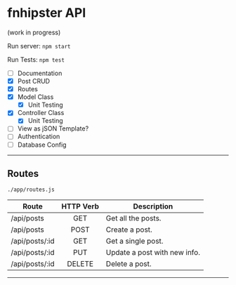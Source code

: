 # fnhipster API

(work in progress)

Run server: `npm start`

Run Tests: `npm test`

- [ ] Documentation
- [X] Post CRUD
- [X] Routes
- [X] Model Class
    - [X] Unit Testing
- [X] Controller Class
    - [X] Unit Testing
- [ ] View as jSON Template?
- [ ] Authentication
- [ ] Database Config

---
## Routes
`./app/routes.js`

|Route|HTTP Verb|Description|
|-----|:-------:|----------|
|/api/posts|GET|Get all the posts.|
|/api/posts|POST|Create a post.|
|/api/posts/:id|GET|Get a single post.|
|/api/posts/:id|PUT|Update a post with new info.|
|/api/posts/:id|DELETE|Delete a post.|

---

